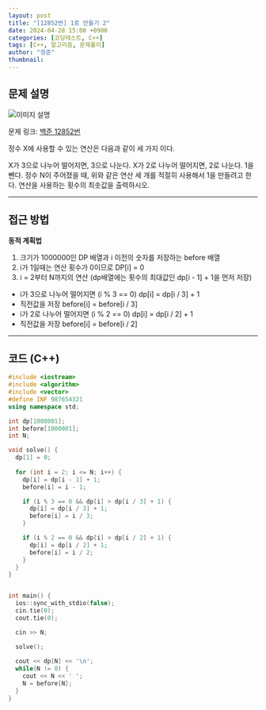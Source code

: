```yaml
---
layout: post
title: "[12852번] 1로 만들기 2"
date: 2024-04-28 15:00 +0900
categories: [코딩테스트, C++]
tags: [C++, 알고리즘, 문제풀이]
author: "정준"
thumbnail: 
---
```


## 문제 설명

![이미지 설명](/assets/images/12852.jpg)

문제 링크: [백준 12852번](https://www.acmicpc.net/problem/12852)

정수 X에 사용할 수 있는 연산은 다음과 같이 세 가지 이다.

X가 3으로 나누어 떨어지면, 3으로 나눈다.
X가 2로 나누어 떨어지면, 2로 나눈다.
1을 뺀다.
정수 N이 주어졌을 때, 위와 같은 연산 세 개를 적절히 사용해서 1을 만들려고 한다. 연산을 사용하는 횟수의 최솟값을 출력하시오.

---

## 접근 방법

**동적 계획법**

1. 크기가 1000000인 DP 배열과 i 이전의 숫자를 저장하는 before 배열
2. i가 1일때는 연산 횟수가 0이므로 DP[i] = 0
3. i = 2부터 N까지의 연산 (dp배열에는 횟수의 최대값인 dp[i - 1] + 1을 먼저 저장)
  - i가 3으로 나누어 떨어지면 (i % 3 == 0) dp[i] = dp[i / 3] + 1
  - 직전값을 저장 before[i] = before[i / 3]
  - i가 2로 나누어 떨어지면 (i % 2 == 0) dp[i] = dp[i / 2] + 1
  - 직전값을 저장 before[i] = before[i / 2]

---

## 코드 (C++)

```cpp
#include <iostream>
#include <algorithm>
#include <vector>
#define INF 987654321
using namespace std;

int dp[1000001];
int before[1000001];
int N;

void solve() {
  dp[1] = 0;
  
  for (int i = 2; i <= N; i++) {
    dp[i] = dp[i - 1] + 1;
    before[i] = i - 1;

    if (i % 3 == 0 && dp[i] > dp[i / 3] + 1) {
      dp[i] = dp[i / 3] + 1;
      before[i] = i / 3;
    }

    if (i % 2 == 0 && dp[i] > dp[i / 2] + 1) {
      dp[i] = dp[i / 2] + 1;
      before[i] = i / 2;
    }
  }
}


int main() { 
  ios::sync_with_stdio(false);
  cin.tie(0);
  cout.tie(0);

  cin >> N;

  solve();
  
  cout << dp[N] << '\n';
  while(N != 0) {
    cout << N << ' ';
    N = before[N];
  }
}
```
